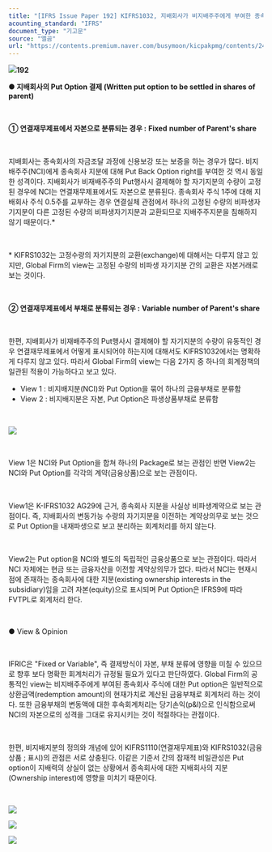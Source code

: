 ```yaml
---
title: "[IFRS Issue Paper 192] KIFRS1032, 지배회사가 비지배주주에게 부여한 종속회사 주식에 대한 Put option의 연결재무제표상 회계처리"
acounting_standard: "IFRS"
document_type: "기고문"
source: "엘곰"
url: "https://contents.premium.naver.com/busymoon/kicpakpmg/contents/240814155116647ci"
---
```

![](https://n2.news.naver.com/l.gif?type=content)**192**

**● 지배회사의 Put Option 결제 (Written put option to be settled in shares of parent)**

**​**

**① 연결재무제표에서 자본으로 분류되는 경우 :** **Fixed** **number of Parent's share**

​

지배회사는 종속회사의 자금조달 과정에 신용보강 또는 보증을 하는 경우가 많다. 비지배주주(NCI)에게 종속회사 지분에 대해 Put Back Option right를 부여한 것 역시 동일한 성격이다. 지배회사가 비재배주주의 Put행사시 결제해야 할 자기지분의 수량이 고정된 경우에 NCI는 연결재무제표에서도 자본으로 분류된다. 종속회사 주식 1주에 대해 지배회사 주식 0.5주를 교부하는 경우 연결실체 관점에서 하나의 고정된 수량의 비파생자기지분이 다른 고정된 수량의 비파생자기지분과 교환되므로 지배주주지분을 침해하지 않기 때문이다.\*

​

\* KIFRS1032는 고정수량의 자기지분의 교환(exchange)에 대해서는 다루지 않고 있지만, Global Firm의 view는 고정된 수량의 비파생 자기지분 간의 교환은 자본거래로 보는 것이다.

​

**② 연결재무제표에서 부채로 분류되는 경우 :** **Variable** **number of Parent's share**

​

한편, 지배회사가 비재배주주의 Put행사시 결제해야 할 자기지분의 수량이 유동적인 경우 연결재무제표에서 어떻게 표시되어야 하는지에 대해서도 KIFRS1032에서는 명확하게 다루지 않고 있다. 따라서 Global Firm의 view는 다음 2가지 중 하나의 회계정책의 일관된 적용이 가능하다고 보고 있다.

- View 1 : 비지배지분(NCI)와 Put Option을 묶어 하나의 금융부채로 분류함
- View 2 : 비지배지분은 자본, Put Option은 파생상품부채로 분류함

​

![](https://scs-phinf.pstatic.net/MjAyNDA4MTRfOTQg/MDAxNzIzNjEzODk2MzIx.O3XltxPXBmEc05M_58vXutjQu8m9G-t7hMmydjyb-mYg.-JfiF16A_Rd0HQH-p9wH0fXh-VnUgn81YnY8dMl4EnMg.PNG/image.png?type=w800)

​

View 1은 NCI와 Put Option을 합쳐 하나의 Package로 보는 관점인 반면 View2는 NCI와 Put Option를 각각의 계약(금융상품)으로 보는 관점이다.

​

View1은 K-IFRS1032 AG29에 근거, 종속회사 지분을 사실상 비파생계약으로 보는 관점이다. 즉, 지배회사의 변동가능 수량의 자기지분을 이전하는 계약상의무로 보는 것으로 Put Option을 내재파생으로 보고 분리하는 회계처리를 하지 않는다.

​

View2는 Put option을 NCI와 별도의 독립적인 금융상품으로 보는 관점이다. 따라서 NCI 자체에는 현금 또는 금융자산을 이전할 계약상의무가 없다. 따라서 NCI는 현재시점에 존재하는 종속회사에 대한 지분(existing ownership interests in the subsidiary)임을 고려 자본(equity)으로 표시되며 Put Option은 IFRS9에 따라 FVTPL로 회계처리 한다.

​

● View & Opinion

​

IFRIC은 "Fixed or Variable", 즉 결제방식이 자본, 부채 분류에 영향을 미칠 수 있으므로 향후 보다 명확한 회계처리가 규정될 필요가 있다고 판단하였다. Global Firm의 공통적인 view는 비지배주주에게 부여된 종속회사 주식에 대한 Put option은 일반적으로 상환금액(redemption amount)의 현재가치로 계산된 금융부채로 회계처리 하는 것이다. 또한 금융부채의 변동액에 대한 후속회계처리는 당기손익(p&l)으로 인식함으로써 NCI의 자본으로의 성격을 그대로 유지시키는 것이 적절하다는 관점이다.

​

한편, 비지배지분의 정의와 개념에 있어 KIFRS1110(연결재무제표)와 KIFRS1032(금융상품 ; 표시)의 관점은 서로 상충된다. 이같은 기준서 간의 잠재적 비일관성은 Put option이 지배력의 상실이 없는 상황에서 종속회사에 대한 지배회사의 지분(Ownership interest)에 영향을 미치기 때문이다.

​

![](https://scs-phinf.pstatic.net/MjAyNDA4MTRfMjcz/MDAxNzIzNjE3MzQ3OTM5.LkoY6qBCnODbU97Aei2RJuAGEhZfEsqlrHcXWaDpNNMg.odOQJ2VIIWAaQUG6DGCz-6-tZ03LSsN1Ursas95TTfYg.PNG/image.png?type=w800)

![](https://scs-phinf.pstatic.net/MjAyNDA4MTRfMjcz/MDAxNzIzNjE3NTUyNTg3.1CCJ9-jv0FXogZDA5QetmbWN63f632xbye-Fe6RYIbwg.HbjVYJFi0mOSA1ZxMofrnC3eg4sL3z6RUy4iX_h3Vwsg.PNG/image.png?type=w800)

![](https://scs-phinf.pstatic.net/MjAyNDA4MTRfMTg3/MDAxNzIzNjE3Njg5MzUz.nhj34PWqRbWzjgP-o7UaophJ4llqhq3CFNpBqTHB6cMg.YloJEJw7c4duwsVX4bE-O1bFQCeF00t2f4qCOijg6oIg.PNG/image.png?type=w800)

​